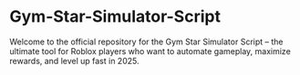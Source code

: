 # Gym-Star-Simulator-Script
Welcome to the official repository for the Gym Star Simulator Script – the ultimate tool for Roblox players who want to automate gameplay, maximize rewards, and level up fast in 2025. 
